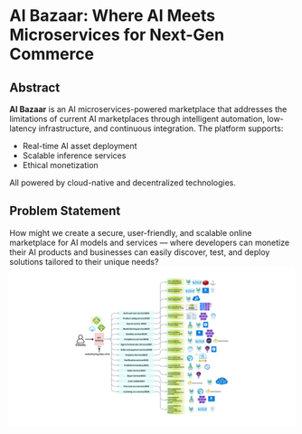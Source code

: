 # AI Bazaar: Where AI Meets Microservices for Next-Gen Commerce

## Abstract

**AI Bazaar** is an AI microservices-powered marketplace that addresses the limitations of current AI marketplaces through intelligent automation, low-latency infrastructure, and continuous integration. The platform supports:

- Real-time AI asset deployment  
- Scalable inference services  
- Ethical monetization  

All powered by cloud-native and decentralized technologies.

## Problem Statement

How might we create a secure, user-friendly, and scalable online marketplace for AI models and services — where developers can monetize their AI products and businesses can easily discover, test, and deploy solutions tailored to their unique needs?
![AI Bazaar Microservices Diagram](Client.png)

